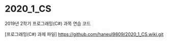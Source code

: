 # 2020_1_CS

2019년 2학기 프로그래밍(C#) 과목 연습 코드

[프로그래밍(C#) 과제 파일]
https://github.com/haneul9809/2020_1_CS.wiki.git
